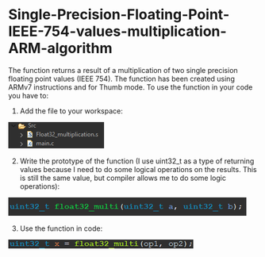 # Single-Precision-Floating-Point-IEEE-754-values-multiplication-ARM-algorithm
The function returns a result of a multiplication of two single precision floating point values (IEEE 754). The function has been created using ARMv7 instructions and for Thumb mode.
To use the function in your code you have to:
1) Add the file to your workspace:

![](images/workspace.png)

2) Write the prototype of the function (I use uint32_t as a type of returning values because I need to do some logical operations on the results. This is still the same value, but compiler allows me to do some logic operations):

![](images/prototype.png)

3) Use the function in code:

 ![](images/usage.png)

